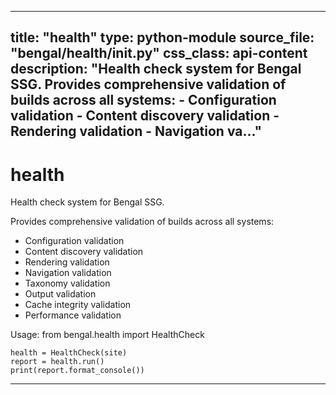 
---
title: "health"
type: python-module
source_file: "bengal/health/__init__.py"
css_class: api-content
description: "Health check system for Bengal SSG.  Provides comprehensive validation of builds across all systems: - Configuration validation - Content discovery validation - Rendering validation - Navigation va..."
---

# health

Health check system for Bengal SSG.

Provides comprehensive validation of builds across all systems:
- Configuration validation
- Content discovery validation
- Rendering validation
- Navigation validation
- Taxonomy validation
- Output validation
- Cache integrity validation
- Performance validation

Usage:
    from bengal.health import HealthCheck

    health = HealthCheck(site)
    report = health.run()
    print(report.format_console())

---

